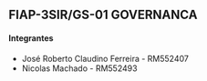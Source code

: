 ## FIAP-3SIR/GS-01 GOVERNANCA

#### Integrantes
- José Roberto Claudino Ferreira - RM552407
- Nicolas Machado - RM552493
